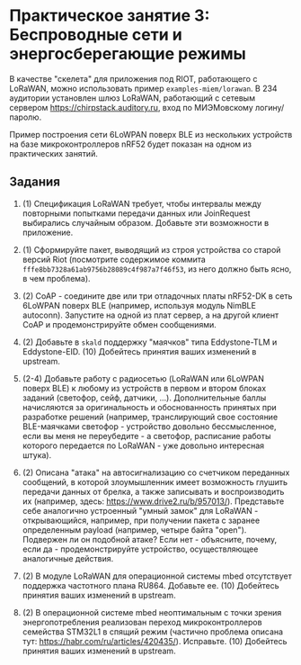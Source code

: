 # Практическое занятие 3: Беспроводные сети и энергосберегающие режимы

В качестве "скелета" для приложения под RIOT, работающего с LoRaWAN, можно использовать пример `examples-miem/lorawan`. В 234 аудитории установлен шлюз LoRaWAN, работающий с сетевым сервером https://chirpstack.auditory.ru, вход по МИЭМовскому логину/паролю.

Пример построения сети 6LoWPAN поверх BLE из нескольких устройств на базе микроконтроллеров nRF52 будет показан на одном из практических занятий.

## Задания

1. (1) Спецификация LoRaWAN требует, чтобы интервалы между повторными попытками передачи данных или JoinRequest выбирались случайным образом. Добавьте эти возможности в приложение.

1. (1) Сформируйте пакет, выводящий из строя устройства со старой версий Riot (посмотрите содержимое коммита `fffe8bb7328a61ab9756b28089c4f987a7f46f53`, из него должно быть ясно, в чем проблема).

1. (2) CoAP - соедините две или три отладочных платы nRF52-DK в сеть 6LoWPAN поверх BLE (например, используя модуль NimBLE autoconn). Запустите на одной из плат сервер, а на другой клиент CoAP и продемонстрируйте обмен сообщениями.

1. (2) Добавьте в `skald` поддержку "маячков" типа Eddystone-TLM и Eddystone-EID. (10) Добейтесь принятия ваших изменений в upstream.

1. (2-4) Добавьте работу с радиосетью (LoRaWAN или 6LoWPAN поверх BLE) к любому из устройств в первом и втором блоках заданий (светофор, сейф, датчики, ...). Дополнительные баллы начисляются за оригинальность и обоснованность принятых при разработке решений (например, транслирующий свое состояние BLE-маячками светофор - устройство довольно бессмысленное, если вы меня не переубедите - а светофор, расписание работы которого передается по LoRaWAN - уже довольно интересная штука).

1. (2) Описана "атака" на автосигнализацию со счетчиком переданных сообщений, в которой злоумышленник имеет возможность глушить передачи данных от брелка, а также записывать и воспроизводить их (например, здесь: https://www.drive2.ru/b/957013/). Представьте себе аналогично устроенный "умный замок" для LoRaWAN - открывающийся, например, при получении пакета с заранее определенным payload (например, четыре байта "open"). Подвержен ли он подобной атаке? Если нет - объясните, почему, если да - продемонстрируйте устройство, осуществляющее аналогичные действия.

1. (2) В модуле LoRaWAN для операционной системы mbed отсутствует поддержка частотного плана RU864. Добавьте ее. (10) Добейтесь принятия ваших изменений в upstream.

1. (2) В операционной системе mbed неоптимальным с точки зрения энергопотребления реализован переход микроконтроллеров семейства STM32L1 в спящий режим (частично проблема описана тут: https://habr.com/ru/articles/420435/). Исправьте. (10) Добейтесь принятия ваших изменений в upstream.